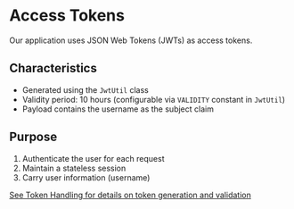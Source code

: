 # Access Tokens

Our application uses JSON Web Tokens (JWTs) as access tokens.

## Characteristics

- Generated using the `JwtUtil` class
- Validity period: 10 hours (configurable via `VALIDITY` constant in `JwtUtil`)
- Payload contains the username as the subject claim

## Purpose

1. Authenticate the user for each request
2. Maintain a stateless session
3. Carry user information (username)

[See Token Handling for details on token generation and validation](token-handling.md)